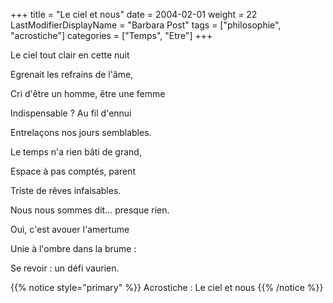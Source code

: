 +++
title = "Le ciel et nous"
date = 2004-02-01
weight = 22
LastModifierDisplayName = "Barbara Post"
tags = ["philosophie", "acrostiche"]
categories = ["Temps", "Etre"]
+++

Le ciel tout clair en cette nuit

Egrenait les refrains de l'âme,

Cri d'être un homme, être une femme

Indispensable ? Au fil d'ennui



Entrelaçons nos jours semblables.

Le temps n'a rien bâti de grand,

Espace à pas comptés, parent

Triste de rêves infaisables.



Nous nous sommes dit... presque rien.

Oui, c'est avouer l'amertume

Unie à l'ombre dans la brume :

Se revoir : un défi vaurien.

{{% notice style="primary" %}}
Acrostiche : Le ciel et nous
{{% /notice %}}
